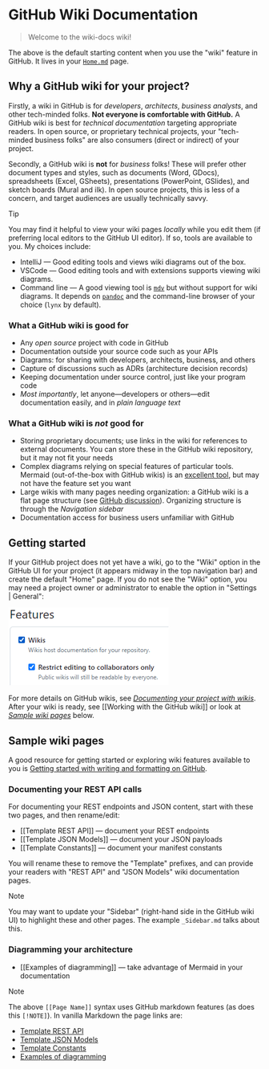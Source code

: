 # GitHub Wiki Documentation

> Welcome to the wiki-docs wiki!

The above is the default starting content when you use the "wiki" feature in
GitHub.
It lives in your [`Home.md`](Home) page.

## Why a GitHub wiki for your project?

Firstly, a wiki in GitHub is for _developers_, _architects_, _business
analysts_, and other tech-minded folks.
**Not everyone is comfortable with GitHub.**
A GitHub wiki is best for _technical documentation_ targeting appropriate
readers.
In open source, or proprietary technical projects, your "tech-minded business
folks" are also consumers (direct or indirect) of your project.

Secondly, a GitHub wiki is **not** for _business_ folks!
These will prefer other document types and styles, such as documents (Word,
GDocs), spreadsheets (Excel, GSheets), presentations (PowerPoint, GSlides),
and sketch boards (Mural and ilk).
In open source projects, this is less of a concern, and target audiences are 
usually technically savvy.

> [!TIP]
> You may find it helpful to view your wiki pages _locally_ while you edit
> them (if preferring local editors to the GitHub UI editor).
> If so, tools are available to you.
> My choices include:
> * IntelliJ &mdash; Good editing tools and views wiki diagrams out of the
>   box.
> * VSCode &mdash; Good editing tools and with extensions supports viewing
>   wiki diagrams.
> * Command line &mdash; A good viewing tool is
>   [`mdv`](https://github.com/binkley/shell/blob/master/mdv) but without
>   support for wiki diagrams.
>   It depends on [`pandoc`](https://pandoc.org/) and the command-line browser
>   of your choice (`lynx` by default).

### What a GitHub wiki is good for

- Any _open source_ project with code in GitHub
- Documentation outside your source code such as your APIs
- Diagrams: for sharing with developers, architects, business, and others
- Capture of discussions such as ADRs (architecture decision records)
- Keeping documentation under source control, just like your program code
- _Most importantly_, let anyone&mdash;developers or others&mdash;edit
  documentation easily, and in _plain language text_ 

### What a GitHub wiki is _not_ good for

- Storing proprietary documents; use links in the wiki for references to
  external documents.
  You can store these in the GitHub wiki repository, but it may not fit your
  needs
- Complex diagrams relying on special features of particular tools.
  Mermaid (out-of-the-box with GitHub wikis) is an [excellent
  tool](https://mermaid.js.org/intro/), but may not have the feature set you
  want
- Large wikis with many pages needing organization: a GitHub wiki is a flat
  page structure (see [GitHub
  discussion](https://github.com/orgs/community/discussions/23914)).
  Organizing structure is through the _Navigation sidebar_
- Documentation access for business users unfamiliar with GitHub

## Getting started

If your GitHub project does not yet have a wiki, go to the "Wiki" option in
the GitHub UI for your project (it appears midway in the top navigation bar)
and create the default "Home" page.
If you do not see the "Wiki" option, you may need a project owner or
administrator to enable the option in "Settings | General":

![Enable wiki](enable-wiki.png)

For more details on GitHub wikis, see [_Documenting your project with
wikis_](https://docs.github.com/en/communities/documenting-your-project-with-wikis).
After your wiki is ready, see [[Working with the GitHub wiki]] or look at
[_Sample wiki pages_](#sample-wiki-pages) below.

## Sample wiki pages

A good resource for getting started or exploring wiki features available to
you is [Getting started with writing and formatting on
  GitHub](https://docs.github.com/en/get-started/writing-on-github/getting-started-with-writing-and-formatting-on-github).

### Documenting your REST API calls

For documenting your REST endpoints and JSON content, start with these two
pages, and then rename/edit:

* [[Template REST API]] &mdash; document your REST endpoints
* [[Template JSON Models]] &mdash; document your JSON payloads
* [[Template Constants]] &mdash; document your manifest constants

You will rename these to remove the "Template" prefixes, and can provide your
readers with "REST API" and "JSON Models" wiki documentation pages.

> [!NOTE]
> You may want to update your "Sidebar" (right-hand side in the GitHub wiki
> UI) to highlight these and other pages.
> The example `_Sidebar.md` talks about this.

### Diagramming your architecture

* [[Examples of diagramming]] &mdash; take advantage of Mermaid in your
  documentation

> [!NOTE]
> The above `[[Page Name]]` syntax uses GitHub markdown features (as does this
> `[!NOTE]`).
> In vanilla Markdown the page links are:
> * [Template REST API](./Template-REST-API.md)
> * [Template JSON Models](./Template-JSON-Models.md)
> * [Template Constants](./Template-Constants.md)
> * [Examples of diagramming](./Examples-of-diagramming.md)

